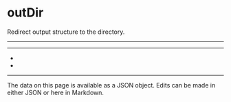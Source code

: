 <!-- Important! Do not modify comment blocks. They are necessary for the transformer to work properly -->

<!-- title -->
# outDir

<!-- shortDescription -->
Redirect output structure to the directory.

---

<!-- extendedDescription -->


---

<!-- references -->
- []()
- []()
---

<!-- footer -->
The data on this page is available as a JSON object. Edits can be made in either JSON or here in Markdown.
